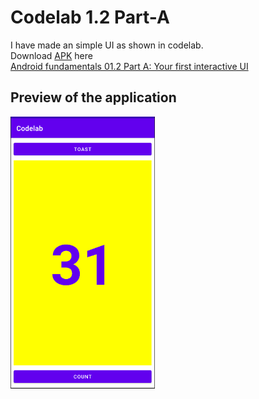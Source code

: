 # Codelab 1.2 Part-A

I have made an simple UI as shown in codelab.
<br>
Download [APK](https://github.com/imAtulSharma/Codelab/releases/download/v1.0/app-debug.apk) here
<br>
[Android fundamentals 01.2 Part A: Your first interactive UI](https://developer.android.com/codelabs/android-training-layout-editor-part-a?index=..%2F..%2Fandroid-training#0)

## Preview of the application

<img title="" src="https://raw.githubusercontent.com/imAtulSharma/imAtulSharma/master/CDN/AndroidApplicationsPreviews/Codelab/1.2%20Part-A/01.PNG" alt="" width="231">


